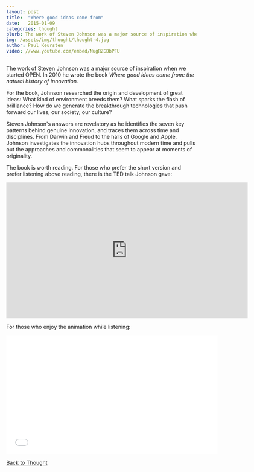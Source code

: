 ```yaml
---
layout: post
title:  "Where good ideas come from"
date:   2015-01-09
categories: thought
blurb: The work of Steven Johnson was a major source of inspiration when we started OPEN.
img: /assets/img/thought/thought-4.jpg
author: Paul Keursten
video: //www.youtube.com/embed/NugRZGDbPFU
---
```


The work of Steven Johnson was a major source of inspiration when we started OPEN. In 2010 he wrote the book *Where good ideas come from: the natural history of innovation*. 

For the book, Johnson researched the origin and development of great ideas: What kind of environment breeds them? What sparks the flash of brilliance? How do we generate the breakthrough technologies that push forward our lives, our society, our culture? 

Steven Johnson's answers are revelatory as he identifies the seven key patterns behind genuine innovation, and traces them across time and disciplines. From Darwin and Freud to the halls of Google and Apple, Johnson investigates the innovation hubs throughout modern time and pulls out the approaches and commonalities that seem to appear at moments of originality.

The book is worth reading. For those who prefer the short version and prefer listening above reading, there is the TED talk Johnson gave: 

<iframe src="https://embed-ssl.ted.com/talks/steven_johnson_where_good_ideas_come_from.html" width="640" height="360" frameborder="0" scrolling="no" webkitAllowFullScreen mozallowfullscreen allowFullScreen></iframe>

For those who enjoy the animation while listening: 

<iframe width="560" height="315" src="//www.youtube.com/embed/NugRZGDbPFU" frameborder="0" allowfullscreen></iframe>

[Back to Thought](/thought.html)